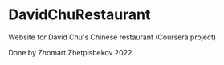 # DavidChuRestaurant
Website for David Chu's Chinese restaurant (Coursera project)

Done by Zhomart Zhetpisbekov
2022

